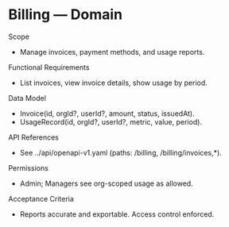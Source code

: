 <!--
File: billing.md
Purpose: Domain documentation for Billing. Lists scope, RFs, models,
API references, permissions, and acceptance criteria. All Rights
Reserved. Arodi Emmanuel
-->
# Billing — Domain

Scope
- Manage invoices, payment methods, and usage reports.

Functional Requirements
- List invoices, view invoice details, show usage by period.

Data Model
- Invoice(id, orgId?, userId?, amount, status, issuedAt).
- UsageRecord(id, orgId?, userId?, metric, value, period).

API References
- See ../api/openapi-v1.yaml (paths: /billing, /billing/invoices,*).

Permissions
- Admin; Managers see org-scoped usage as allowed.

Acceptance Criteria
- Reports accurate and exportable. Access control enforced.
